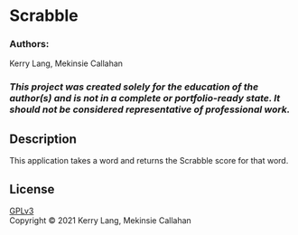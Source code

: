 # Scrabble

### Authors:
Kerry Lang, Mekinsie Callahan

### _This project was created solely for the education of the author(s) and is not in a complete or portfolio-ready state. It should not be considered representative of professional work._

## Description

This application takes a word and returns the Scrabble score for that word.

## License
[GPLv3](https://choosealicense.com/licenses/gpl-3.0/)\
Copyright &copy; 2021 Kerry Lang, Mekinsie Callahan
